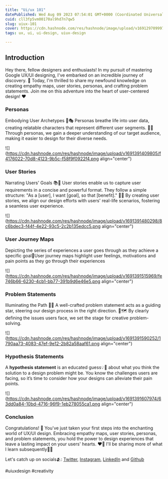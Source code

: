 ```yaml
---
title: "Ui/ux 101"
datePublished: Wed Aug 09 2023 07:54:01 GMT+0000 (Coordinated Universal Time)
cuid: cll3fp5vm00170al9hd7n7qw5
slug: uiux-101
cover: https://cdn.hashnode.com/res/hashnode/image/upload/v1691297099975/0f4dc08f-e704-4ae3-ba70-6cd9f2698759.jpeg
tags: ux, ui, ui-design, uiux-design

---
```


## Introduction

Hey there, fellow designers and enthusiasts! In my pursuit of mastering Google UX/UI designing, I've embarked on an incredible journey of discovery. 🚀 Today, I'm thrilled to share my newfound knowledge on creating empathy maps, user stories, personas, and crafting problem statements. Join me on this adventure into the heart of user-centered design! ❤️

### Personas

Embodying User Archetypes 👤🎭 Personas breathe life into user data, creating relatable characters that represent different user segments. 🌟🎨 Through personas, we gain a deeper understanding of our target audience, making it easier to design for their diverse needs.

![](https://cdn.hashnode.com/res/hashnode/image/upload/v1691391409805/f4176022-70d8-4123-9b5c-f58f9f0922f4.png align="center")

### User Stories

Narrating Users' Goals 📚📖 User stories enable us to capture user requirements in a concise and powerful format. They follow a simple structure: "As a \[user\], I want \[goal\], so that \[benefit\]." 🙌💡 By creating user stories, we align our design efforts with users' real-life scenarios, fostering a seamless user experience.

![](https://cdn.hashnode.com/res/hashnode/image/upload/v1691391480298/8c6bdec3-f44f-4e22-93c5-2c2b135edcc5.png align="center")

### User Journey Maps

Depicting the series of experiences a user goes through as they achieve a specific goal📍User journey maps highlight user feelings, motivations and pain points as they go through their experiences

![](https://cdn.hashnode.com/res/hashnode/image/upload/v1691391515969/fe746b66-6230-4cb1-bb77-391b9d6e46e5.png align="center")

### Problem Statements

Illuminating the Path 🚀💡 A well-crafted problem statement acts as a guiding star, steering our design process in the right direction. 🌠🗺️ By clearly defining the issues users face, we set the stage for creative problem-solving.

![](https://cdn.hashnode.com/res/hashnode/image/upload/v1691391590252/1790aa73-4083-47ef-9e12-2b82a58aaf61.png align="center")

### Hypothesis Statements

A **hypothesis statement** is an educated guess💡📖 about what you think the solution to a design problem might be. You know the challenges users are facing, so it’s time to consider how your designs can alleviate their pain points.

![](https://cdn.hashnode.com/res/hashnode/image/upload/v1691391607974/63dd0a84-10bd-4716-96f9-1eb278055ca1.png align="center")

### Conclusion

Congratulations! 🎉 You've just taken your first steps into the enchanting world of UX/UI design. Embracing empathy maps, user stories, personas, and problem statements, you hold the power to design experiences that leave a lasting impact on your users' hearts. ❤️🌈 I'll be sharing more of what I learn subsequently🚀🎨

Let's catch up on socials🫂: [Twitter](https://twitter.com/adoodevv?t=iqePWQP02pF7BQFLEYHnAA&s=09), [Instagram](https://instagram.com/adoodevv?utm_source=qr&igshid=MzNlNGNkZWQ4Mg%3D%3D), [LinkedIn](https://www.linkedin.com/in/jonathan-adoo-22a4691b2) and [Github](https://github.com/adoodevv)

#uiuxdesign #creativity